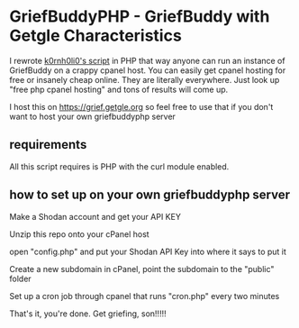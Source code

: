 # GriefBuddyPHP - GriefBuddy with Getgle Characteristics

I rewrote [k0rnh0li0's script](https://github.com/k0rnh0li0/GriefBuddy) in PHP that way anyone can run an instance of GriefBuddy on a crappy cpanel host.  You can easily get cpanel hosting for free or insanely cheap online. They are literally everywhere.  Just look up "free php cpanel hosting" and tons of results will come up.  

I host this on https://grief.getgle.org so feel free to use that if you don't want to host your own griefbuddyphp server

## requirements

All this script requires is PHP with the curl module enabled.

## how to set up on your own griefbuddyphp server

Make a Shodan account and get your API KEY

Unzip this repo onto your cPanel host

open "config.php" and put your Shodan API Key into where it says to put it

Create a new subdomain in cPanel, point the subdomain to the "public" folder

Set up a cron job through cpanel that runs "cron.php" every two minutes

That's it, you're done.  Get griefing, son!!!!!
